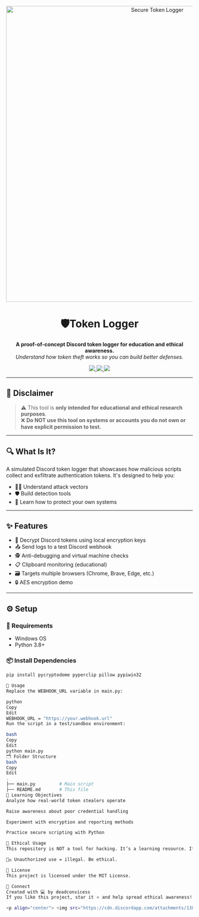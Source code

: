 <p align="center">
  <img src="https://cdn.discordapp.com/attachments/1381170596859084880/1382529358945718362/token.png?ex=684b7c4d&is=684a2acd&hm=cce26f745b8763bf8abb5e806cbbb50a790f83b6bbe474edd4a1822599aaebc6&" alt="Secure Token Logger" width="800"/>
</p>

<h1 align="center">🛡️Token Logger</h1>

<p align="center">
  <b>A proof-of-concept Discord token logger for education and ethical awareness.</b><br>
  <i>Understand how token theft works so you can build better defenses.</i>
</p>

<p align="center">
  <a href="https://github.com/deadconvicess/Discord-Token-Logger/stargazers">
    <img src="https://img.shields.io/github/stars/deadconvicess/Discord-Token-Logger?color=yellow&style=for-the-badge"/>
  </a>
  <a href="https://github.com/deadconvicess/Discord-Token-Logger/issues">
    <img src="https://img.shields.io/github/issues/deadconvicess/Discord-Token-Logger?color=blue&style=for-the-badge"/>
  </a>
  <a href="https://github.com/deadconvicess/Discord-Token-Logger/blob/main/LICENSE">
    <img src="https://img.shields.io/github/license/deadconvicess/Discord-Token-Logger?color=green&style=for-the-badge"/>
  </a>
</p>

---

## 🚨 Disclaimer

> ⚠️ This tool is **only intended for educational and ethical research purposes**.  
> ❌ **Do NOT use this tool on systems or accounts you do not own or have explicit permission to test.**

---

## 🔍 What Is It?

A simulated Discord token logger that showcases how malicious scripts collect and exfiltrate authentication tokens. It's designed to help you:

- 👨‍💻 Understand attack vectors
- 🛡️ Build detection tools
- 🧠 Learn how to protect your own systems

---

## ✨ Features

- 🔐 Decrypt Discord tokens using local encryption keys
- 📤 Send logs to a test Discord webhook
- 🕵️ Anti-debugging and virtual machine checks
- 📋 Clipboard monitoring (educational)
- 🗃️ Targets multiple browsers (Chrome, Brave, Edge, etc.)
- 🔒 AES encryption demo

---

## ⚙️ Setup

### 🧾 Requirements

- Windows OS
- Python 3.8+

### 📦 Install Dependencies

```bash
pip install pycryptodome pyperclip pillow pypiwin32

🚀 Usage
Replace the WEBHOOK_URL variable in main.py:

python
Copy
Edit
WEBHOOK_URL = "https://your.webhook.url"
Run the script in a test/sandbox environment:

bash
Copy
Edit
python main.py
🗂️ Folder Structure
bash
Copy
Edit
.
├── main.py         # Main script
├── README.md       # This file
🧠 Learning Objectives
Analyze how real-world token stealers operate

Raise awareness about poor credential handling

Experiment with encryption and reporting methods

Practice secure scripting with Python

🧪 Ethical Usage
This repository is NOT a tool for hacking. It’s a learning resource. If you find real vulnerabilities while studying similar behavior, report them responsibly.

👨‍⚖️ Unauthorized use = illegal. Be ethical.

📜 License
This project is licensed under the MIT License.

💬 Connect
Created with 💻 by deadconvicess
If you like this project, star it ⭐ and help spread ethical awareness!

<p align="center"> <img src="https://cdn.discordapp.com/attachments/1381170596859084880/1382529358945718362/token.png?ex=684b7c4d&is=684a2acd&hm=cce26f745b8763bf8abb5e806cbbb50a790f83b6bbe474edd4a1822599aaebc6&" width="400" /> </p> ```
